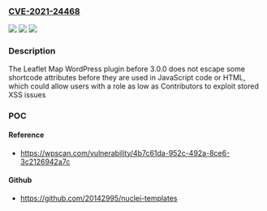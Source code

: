### [CVE-2021-24468](https://cve.mitre.org/cgi-bin/cvename.cgi?name=CVE-2021-24468)
![](https://img.shields.io/static/v1?label=Product&message=Leaflet%20Map&color=blue)
![](https://img.shields.io/static/v1?label=Version&message=3.0.0%3C%203.0.0%20&color=brighgreen)
![](https://img.shields.io/static/v1?label=Vulnerability&message=CWE-79%20Cross-site%20Scripting%20(XSS)&color=brighgreen)

### Description

The Leaflet Map WordPress plugin before 3.0.0 does not escape some shortcode attributes before they are used in JavaScript code or HTML, which could allow users with a role as low as Contributors to exploit stored XSS issues

### POC

#### Reference
- https://wpscan.com/vulnerability/4b7c61da-952c-492a-8ce6-3c2126942a7c

#### Github
- https://github.com/20142995/nuclei-templates

